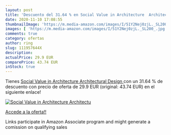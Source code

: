 ```yaml
---
layout: post
title: 'Descuento del 31.64 % en Social Value in Architecture  Architectu'
date: 2020-11-10 17:08:55
thumbnailImage: 'https://m.media-amazon.com/images/I/51Y2Nej0zjL._SL200_.jpg'
images: [ 'https://m.media-amazon.com/images/I/51Y2Nej0zjL._SL200_.jpg' ]
comments: true
category: ofertas
author: ring
slug: 111957644X
description:
actualPrice: 29.9 EUR
comparePrice: 43.74 EUR
inStock: true
---
```


Tienes [Social Value in Architecture  Architectural Design ](https://www.amazon.es/dp/111957644X/?tag=tolees-21) con un 31.64 % de descuento con precio de oferta de 29.9 EUR (original: 43.74 EUR) en el siguiente enlace!

[![Social Value in Architecture  Architectu](https://m.media-amazon.com/images/I/51Y2Nej0zjL._SL200_.jpg)](https://www.amazon.es/dp/111957644X/?tag=tolees-21)

[Accede a la oferta!!](https://www.amazon.es/dp/111957644X/?tag=tolees-21)

Links participate in Amazon Associate program and might generate a comission on qualifying sales


